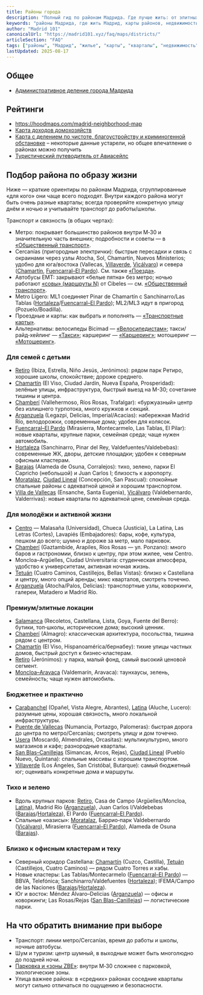 ```yaml
---
title: Районы города
description: "Полный гид по районам Мадрида. Где лучше жить: от элитных кварталов до бюджетных районов. Карты, рейтинги и рекомендации."
keywords: "районы Мадрида, где жить Мадрид, карты районов, недвижимость Мадрид, кварталы Мадрида"
author: "Madrid 101"
canonicalUrl: "https://madrid101.xyz/faq/maps/districts/"
articleSection: "FAQ"
tags: ["районы", "Мадрид", "жилье", "карты", "кварталы", "недвижимость"]
lastUpdated: 2025-08-17
---
```


## Общее

- [Административное деление города Мадрида](https://ru.wikipedia.org/wiki/%D0%90%D0%B4%D0%BC%D0%B8%D0%BD%D0%B8%D1%81%D1%82%D1%80%D0%B0%D1%82%D0%B8%D0%B2%D0%BD%D0%BE%D0%B5_%D0%B4%D0%B5%D0%BB%D0%B5%D0%BD%D0%B8%D0%B5_%D0%B3%D0%BE%D1%80%D0%BE%D0%B4%D0%B0_%D0%9C%D0%B0%D0%B4%D1%80%D0%B8%D0%B4%D0%B0)

## Рейтинги

- https://hoodmaps.com/madrid-neighborhood-map
- [Карта доходов домохозяйств](https://lab.eldiario.es/elections-maps/mapas-censales/renta-2022/mapbox-censales-renta-2022.html)
- [Карта с делением по чистоте, благоустройству и криминогенной обстановке](https://www.google.com/maps/d/u/0/viewer?mid=12w9pd0yLPI0d3I7wG7rl35PmgSo&entry=yt&ll=40.4172214155338%2C-3.5888427408681345&z=12) – некоторые данные устарели, но общее впечатление о районах можно получить
- [Туристический путеводитель от Авиасейлс](https://www.aviasales.ru/guides?group=118&id=MAD&params=MADMAD1&search_text=%D0%BC%D0%B0%D0%B4%D1%80%D0%B8%D0%B4&travel_map_layer=districts&utm_content=koroche_guides&utm_medium=owned&utm_source=telegram&ll=40.41686171967814%2C-3.7119817999999896&z=14.35)

## Подбор района по образу жизни

Ниже — краткие ориентиры по районам Мадрида, сгруппированные «для кого» они чаще всего подходят. Внутри каждого района могут быть очень разные кварталы; всегда проверяйте конкретную улицу днём и ночью и учитывайте транспорт до работы/школы.

Транспорт и связность (в общих чертах):
- Метро: покрывает большинство районов внутри M‑30 и значительную часть внешних; подробности и советы — в [«Общественный транспорт»](/transport/public/).
- Cercanías (пригородные электрички): быстрые пересадки и связь с окраинами через узлы Atocha, Sol, Chamartín, Nuevos Ministerios; удобно для юга/востока (Vallecas, [Villaverde](https://www.google.com/maps/search/?api=1&query=Villaverde%2C%20Madrid), [Vicálvaro](https://www.google.com/maps/search/?api=1&query=Vic%C3%A1lvaro%2C%20Madrid)) и севера ([Chamartín](https://www.google.com/maps/search/?api=1&query=Chamart%C3%ADn%2C%20Madrid), [Fuencarral–El Pardo](https://www.google.com/maps/search/?api=1&query=Fuencarral-El%20Pardo%2C%20Madrid)). См. также [«Поезда»](/transport/trains#renfe-combinado-cercanías).
- Автобусы EMT: закрывают «белые пятна» без метро; ночью работают [«совы» (маршруты N)](/transport/public#ночные-автобусы-autobuses-nocturnos-búhos-de-madrid) от Cibeles — см. [«Общественный транспорт»](/transport/public/).
- Metro Ligero: ML1 соединяет Pinar de Chamartín с Sanchinarro/Las Tablas ([Hortaleza](https://www.google.com/maps/search/?api=1&query=Hortaleza%2C%20Madrid)/[Fuencarral–El Pardo](https://www.google.com/maps/search/?api=1&query=Fuencarral-El%20Pardo%2C%20Madrid)); ML2/ML3 идут в пригород (Pozuelo/Boadilla).
- Проездные и карты: как выбрать и пополнять — [«Транспортные карты»](/transport/transport-cards/).
- Альтернативы: велосипеды Bicimad — [«Велосипедистам»](/transport/bike/); такси/райд‑хейлинг — [«Такси»](/transport/taxi/); каршеринг — [«Каршеринг»](/transport/carsharing/); мотошеринг — [«Мотошеринг»](/transport/motosharing/).

### Для семей с детьми

- [Retiro](https://www.google.com/maps/search/?api=1&query=Retiro%2C%20Madrid) (Ibiza, Estrella, Niño Jesús, Jerónimos): рядом парк Ретиро, хорошие школы, спокойствие; дороже среднего.
- [Chamartín](https://www.google.com/maps/search/?api=1&query=Chamart%C3%ADn%2C%20Madrid) (El Viso, Ciudad Jardín, Nueva España, Prosperidad): зелёные улицы, инфраструктура, быстрый выезд на M-30; сочетание тишины и центра.
- [Chamberí](https://www.google.com/maps/search/?api=1&query=Chamber%C3%AD%2C%20Madrid) (Vallehermoso, Ríos Rosas, Trafalgar): «буржуазный» центр без излишнего турпотока, много кружков и секций.
- [Arganzuela](https://www.google.com/maps/search/?api=1&query=Arganzuela%2C%20Madrid) (Legazpi, Delicias, Imperial/Acacias): набережная Madrid Río, велодорожки, современные дома; удобен для колясок.
- [Fuencarral–El Pardo](https://www.google.com/maps/search/?api=1&query=Fuencarral-El%20Pardo%2C%20Madrid) (Mirasierra, Montecarmelo, Las Tablas, El Pilar): новые кварталы, крупные парки, семейная среда; чаще нужен автомобиль.
- [Hortaleza](https://www.google.com/maps/search/?api=1&query=Hortaleza%2C%20Madrid) (Sanchinarro, Pinar del Rey, Valdefuentes/Valdebebas): современные ЖК, дворы, детские площадки; удобен к северным офисным кластерам.
- [Barajas](https://www.google.com/maps/search/?api=1&query=Barajas%2C%20Madrid) (Alameda de Osuna, Corralejos): тихо, зелено, парки El Capricho (небольшой) и Juan Carlos I; близость к аэропорту.
- [Moratalaz](https://www.google.com/maps/search/?api=1&query=Moratalaz%2C%20Madrid), [Ciudad Lineal](https://www.google.com/maps/search/?api=1&query=Ciudad%20Lineal%2C%20Madrid) (Concepción, San Pascual): спокойные спальные районы с адекватной ценой и хорошим транспортом.
- [Villa de Vallecas](https://www.google.com/maps/search/?api=1&query=Villa%20de%20Vallecas%2C%20Madrid) (Ensanche, Santa Eugenia), [Vicálvaro](https://www.google.com/maps/search/?api=1&query=Vic%C3%A1lvaro%2C%20Madrid) (Valdebernardo, Valderrivas): новые кварталы по адекватной цене, семейная среда.

### Для молодёжи и активной жизни

- [Centro](https://www.google.com/maps/search/?api=1&query=Centro%2C%20Madrid) — Malasaña (Universidad), Chueca (Justicia), La Latina, Las Letras (Cortes), Lavapiés (Embajadores): бары, кофе, культура, пешком до всего; шумно и дороже за метр, мало парковок.
- [Chamberí](https://www.google.com/maps/search/?api=1&query=Chamber%C3%AD%2C%20Madrid) (Gaztambide, Arapiles, Ríos Rosas — ул. Ponzano): много баров и гастрономии, близко к центру, при этом жилее, чем Centro.
- Moncloa–Argüelles, Ciudad Universitaria: студенческая атмосфера, удобство к университетам, активная ночная жизнь.
- [Tetuán](https://www.google.com/maps/search/?api=1&query=Tetu%C3%A1n%2C%20Madrid) (Cuatro Caminos, Castillejos, Bellas Vistas): близко к Castellana и центру, много опций аренды; микс кварталов, смотреть точечно.
- [Arganzuela](https://www.google.com/maps/search/?api=1&query=Arganzuela%2C%20Madrid) (Atocha/Palos, Delicias): транспортные узлы, коворкинги, галереи, Matadero и Madrid Río.

### Премиум/элитные локации

- [Salamanca](https://www.google.com/maps/search/?api=1&query=Distrito%20Salamanca%2C%20Madrid) (Recoletos, Castellana, Lista, Goya, Fuente del Berro): бутики, топ‑школы, исторические дома; высокий ценник.
- [Chamberí](https://www.google.com/maps/search/?api=1&query=Chamber%C3%AD%2C%20Madrid) (Almagro): классическая архитектура, посольства, тишина рядом с центром.
- [Chamartín](https://www.google.com/maps/search/?api=1&query=Chamart%C3%ADn%2C%20Madrid) (El Viso, Hispanoamérica/бернабеу): тихие улицы частных домов, быстрый доступ к бизнес‑кластерам.
- [Retiro](https://www.google.com/maps/search/?api=1&query=Retiro%2C%20Madrid) (Jerónimos): у парка, малый фонд, самый высокий ценовой сегмент.
- [Moncloa–Aravaca](https://www.google.com/maps/search/?api=1&query=Moncloa-Aravaca%2C%20Madrid) (Valdemarín, Aravaca): таунхаусы, зелень, семейность; чаще нужен автомобиль.

### Бюджетнее и практично

- [Carabanchel](https://www.google.com/maps/search/?api=1&query=Carabanchel%2C%20Madrid) (Opañel, Vista Alegre, Abrantes), [Latina](https://www.google.com/maps/search/?api=1&query=Latina%2C%20Madrid) (Aluche, Lucero): разумные цены, хорошая связность, много локальной инфраструктуры.
- [Puente de Vallecas](https://www.google.com/maps/search/?api=1&query=Puente%20de%20Vallecas%2C%20Madrid) (Numancia, Portazgo, Palomeras): быстрая дорога до центра по метро/Сercanías; смотреть улицу и дом точечно.
- [Usera](https://www.google.com/maps/search/?api=1&query=Usera%2C%20Madrid) (Moscardó, Almendrales, Orcasitas): мультикультурно, много магазинов и кафе; разнородные кварталы.
- [San Blas–Canillejas](https://www.google.com/maps/search/?api=1&query=San%20Blas-Canillejas%2C%20Madrid) (Simancas, Arcos, Rejas), [Ciudad Lineal](https://www.google.com/maps/search/?api=1&query=Ciudad%20Lineal%2C%20Madrid) (Pueblo Nuevo, Quintana): спальные массивы с хорошим транспортом.
- [Villaverde](https://www.google.com/maps/search/?api=1&query=Villaverde%2C%20Madrid) (Los Ángeles, San Cristóbal, Butarque): самый бюджетный юг; оценивать конкретные дома и маршруты.

### Тихо и зелено

- Вдоль крупных парков: [Retiro](https://www.google.com/maps/search/?api=1&query=Retiro%2C%20Madrid), Casa de Campo (Argüelles/Moncloa, [Latina](https://www.google.com/maps/search/?api=1&query=Latina%2C%20Madrid)), Madrid Río ([Arganzuela](https://www.google.com/maps/search/?api=1&query=Arganzuela%2C%20Madrid)), Juan Carlos I/Valdebebas ([Barajas](https://www.google.com/maps/search/?api=1&query=Barajas%2C%20Madrid)/[Hortaleza](https://www.google.com/maps/search/?api=1&query=Hortaleza%2C%20Madrid)), El Pardo ([Fuencarral–El Pardo](https://www.google.com/maps/search/?api=1&query=Fuencarral-El%20Pardo%2C%20Madrid)).
- Спальные «оазисы»: [Moratalaz](https://www.google.com/maps/search/?api=1&query=Moratalaz%2C%20Madrid), Баррио‑парк Valdebernardo ([Vicálvaro](https://www.google.com/maps/search/?api=1&query=Vic%C3%A1lvaro%2C%20Madrid)), Mirasierra ([Fuencarral–El Pardo](https://www.google.com/maps/search/?api=1&query=Fuencarral-El%20Pardo%2C%20Madrid)), Alameda de Osuna ([Barajas](https://www.google.com/maps/search/?api=1&query=Barajas%2C%20Madrid)).

### Близко к офисным кластерам и теху

- Северный коридор Castellana: [Chamartín](https://www.google.com/maps/search/?api=1&query=Chamart%C3%ADn%2C%20Madrid) (Cuzco, Castilla), [Tetuán](https://www.google.com/maps/search/?api=1&query=Tetu%C3%A1n%2C%20Madrid) (Castillejos, Cuatro Caminos) — рядом Cuatro Torres и хабы.
- Новые кластеры: Las Tablas/Montecarmelo ([Fuencarral–El Pardo](https://www.google.com/maps/search/?api=1&query=Fuencarral-El%20Pardo%2C%20Madrid)) — BBVA, Telefónica; Sanchinarro/Valdefuentes ([Hortaleza](https://www.google.com/maps/search/?api=1&query=Hortaleza%2C%20Madrid)); IFEMA/Campo de las Naciones ([Barajas](https://www.google.com/maps/search/?api=1&query=Barajas%2C%20Madrid)/[Hortaleza](https://www.google.com/maps/search/?api=1&query=Hortaleza%2C%20Madrid)).
- Юг и восток: Méndez Álvaro–Delicias ([Arganzuela](https://www.google.com/maps/search/?api=1&query=Arganzuela%2C%20Madrid)) — офисы и коворкинги; Las Rosas/Rejas ([San Blas–Canillejas](https://www.google.com/maps/search/?api=1&query=San%20Blas-Canillejas%2C%20Madrid)) — логистические парки.

## На что обратить внимание при выборе

- Транспорт: линии метро/Сercanías, время до работы и школы, ночные автобусы.
- Шум и туризм: центр шумный, в выходные может быть многолюдно до поздней ночи.
- [Парковка и «зоны ZBE»](/transport/auto/#карты-и-схемы): внутри M‑30 сложнее с парковкой, экологические зоны.
- Улица важнее района: в «средних» районах соседние кварталы могут сильно отличаться по ощущению и безопасности.
